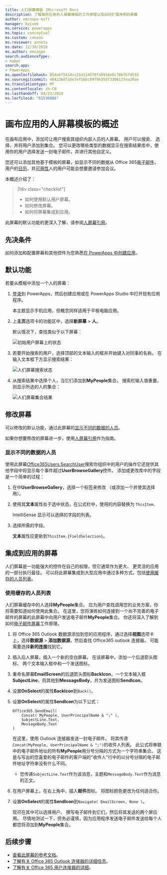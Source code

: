 ```yaml
---
title: 人们屏幕模板 |Microsoft Docs
description: 了解画布应用的人屏幕模板的工作原理以及如何扩展用例的屏幕
author: emcoope-msft
manager: kvivek
ms.service: powerapps
ms.topic: conceptual
ms.custom: canvas
ms.reviewer: anneta
ms.date: 12/30/2018
ms.author: emcoope
search.audienceType:
- maker
search.app:
- PowerApps
ms.openlocfilehash: 85da6f5414cc25d1145f0fa8910e8c78bfb74533
ms.sourcegitcommit: 4042388fa5e7ef50bc59f9e35df330613fea29ae
ms.translationtype: MT
ms.contentlocale: zh-CN
ms.lasthandoff: 04/23/2019
ms.locfileid: "61536086"
---
```

# <a name="overview-of-the-people-screen-template-for-canvas-apps"></a>画布应用的人屏幕模板的概述

在画布应用中，添加可让用户搜索其组织内部人员的人屏幕。 用户可以搜索、 选择，并将用户添加到集合。 您可以更改哪些类型的数据显示在搜索结果库中，使用你的用户选择发送一封电子邮件，并进行其他自定义。

您还可以添加其他基于模板的屏幕，如显示不同的数据从 Office 365[电子邮件](email-screen-overview.md)，用户的[日历](calendar-screen-overview.md)，并[可用性](meeting-screen-overview.md)人的用户可能会想要邀请参加会议。

本概述介绍了：
> [!div class="checklist"]
> * 如何使用默认用户屏幕。
> * 如何修改屏幕。
> * 如何将屏幕集成到应用。

此屏幕的默认功能的更深入了解，请参阅[人屏幕引用](people-screen-reference.md)。

## <a name="prerequisite"></a>先决条件

如何添加和配置屏幕和其他控件为您熟悉[在 PowerApps 中创建应用](../data-platform-create-app-scratch.md)。

## <a name="default-functionality"></a>默认功能

若要从模板中添加一个人的屏幕：

1. [登录](http://web.powerapps.com?utm_source=padocs&utm_medium=linkinadoc&utm_campaign=referralsfromdoc)到 PowerApps，然后创建应用或在 PowerApps Studio 中打开现有应用程序。

    本主题显示手机应用，但概念同样适用于平板电脑应用。

1. 上**主页**选项卡的功能区中，选择**新屏幕** > **人**。

    默认情况下，查找类似于以下屏幕：

    ![初始用户屏幕上的状态](media/people-screen/people-screen-empty.png)

1. 若要开始搜索的用户，选择顶部的文本输入的框并开始键入对同事的名称。 在输入文本框下方显示搜索结果：

    ![人们屏幕搜索状态](media/people-screen/people-browse-gall-full.png)

1. 从搜索结果中选择个人，当它们添加到**MyPeople**集合。 搜索栏输入值重置，则显示所选的人的集合：

    ![人们屏幕集合结果](media/people-screen/people-people-gall-full.png)

## <a name="modify-the-screen"></a>修改屏幕

可以修改的默认功能，通过此屏幕的[显示不同的数据的人员](people-screen-overview.md#show-different-data-for-people)。

如果你想要修改的屏幕进一步，使用[人屏幕引用](./people-screen-reference.md)作为指南。

### <a name="show-different-data-for-people"></a>显示不同的数据的人员

使用此屏幕[Office365Users.SearchUser](https://docs.microsoft.com/connectors/office365users/#searchuser)搜索你组织中的用户的操作它还提供其他字段中将显示每个事件超过**UserBrowseGallery**控件。 添加或更改库中的字段是一个简单的过程：

1. 在中**UserBrowseGallery**，选择一个标签来修改 （或添加一个并使其选择用）。

1. 使用其**文本**属性处于选中状态，在公式栏中，使用的内容替换为 `ThisItem.`

    IntelliSense 显示可以选择的字段的列表。

1. 选择所需的字段。

    **文本**属性应更新到`ThisItem.{FieldSelection}`。

## <a name="integrate-the-screen-into-an-app"></a>集成到应用的屏幕

人们屏幕是一功能强大的控件在自己的权限，但它通常作为更大、 更灵活的应用的一部分执行最佳。 可以将此屏幕集成到大型应用中通过多种方式，包括[使用缓存的人员列表](people-screen-overview.md#use-your-cached-list-of-people)。

### <a name="use-your-cached-list-of-people"></a>使用缓存的人员列表

人们屏幕缓存中的人选择**MyPeople**集合。 应为用户查找调用您的业务方案，你将需要知道如何使用此集合。 在这里，您将演练如何连接到一个尚不完善的电子邮件的屏幕的此屏幕中向用户发送电子邮件**MyPeople**集合。 你还将深入了解到如何[电子邮件屏幕](./email-screen-overview.md)工作原理。

1. 将 Office 365 Outlook 数据源添加到您的应用程序，通过选择**视图**选项卡上，选择**数据源** > **添加数据源**，然后查找 Office365 outlook 连接器。 可能需要选择**新的连接**找到它。
1. 插入后人屏幕，插入一个新的空白屏幕。 在该屏幕中，添加一个后退箭头图标、 两个文本输入框中和一个发送图标。
1. 重命名屏幕**EmailScreen**的后退箭头图标**BackIcon**，一个文本输入框**SubjectLine**，则其他到**MessageBody**，并为发送图标**SendIcon**。
1. 设置**OnSelect**的属性**BackIcon**到`Back()`。
1. 设置**OnSelect**的属性**SendIcon**为以下公式：

    ```powerapps-dot
    Office365.SendEmail( 
        Concat( MyPeople, UserPrincipalName & ";" ), 
        SubjectLine.Text, 
        MessageBody.Text 
    )
    ```
    
    在这里，使用 Outlook 连接器发送一封电子邮件。 将其传递`Concat(MyPeople, UserPrincipalName & ";")`的收件人列表。 此公式将串联中的电子邮件地址的所有**MyPeople**用分号分隔的方式为一个字符串集合。 这是与写出的您喜爱的电子邮件的客户端的"收件人"行中的以分号分隔的电子邮件地址字符串没有什么不同。
    * 您传递`SubjectLine.Text`作为该消息，主题和`MessageBody.Text`作为消息的正文。
1. 在用户屏幕上，在右上角中，插入**邮件**图标。
   将图标颜色更改为任何适合你。
1. 设置**OnSelect**的属性**SendIcon**到`Navigate( EmailScreen, None )`。

    现可在其中可以选择用户、 撰写电子邮件到它们，然后将其发送的两个屏应用。 尽情地测试一下，但务必谨慎，因为应用程序发送电子邮件发送给每个人都您将添加到**MyPeople**集合。

## <a name="next-steps"></a>后续步骤

* [查看此屏幕的参考文档](./people-screen-reference.md)。
* [了解有关 Office 365 Outlook 连接器的详细信息](../connections/connection-office365-outlook.md)。
* [了解有关 Office 365 用户连接器的详细](../connections/connection-office365-users.md)。
